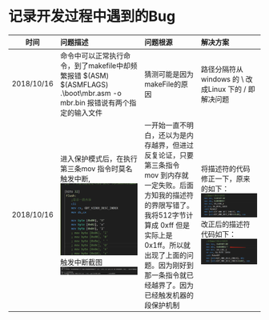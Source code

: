 # 记录开发过程中遇到的Bug

| 时间    | 问题描述                  | 问题根源            | 解决方案          |
| :----: |  :------                  | :------            | :-------          |
| 2018/10/16 | 命令中可以正常执行命令，到了makefile中却频繁报错 \$(ASM) \$(ASMFLAGS) .\boot\mbr.asm -o mbr.bin 报错说有两个指定的输入文件| 猜测可能是因为makeFile的原因 | 路径分隔符从 windows 的 \ 改成Linux 下的 / 即解决问题 |
| 2018/10/16 | 进入保护模式后，在执行第三条mov 指令时莫名触发中断,![代码截图](./runingResult/2018-10-16/代码截图.png) 触发中断截图![bochs截图](/runingResult/2018-10-16/bochs运行截图.png) |  一开始一直不明白，还以为是内存越界，但进过反复论证，只要第三条指令 mov 到内存就一定失败。后面方知我的描述符的界限写错了。我将512字节计算成 0xff 但是实际上是0x1ff。所以就出现了上面的问题。因为刚好到那一条指令就已经越界了。因为已经触发机器的段保护机制| 将描述符的代码修正一下，原来的如下：![描述符](./runingResult/2018-10-16/描述符代码图片.png) 改正后的描述符代码如下：![描述符2](./runingResult/2018-10-16/描述符代码图片二.png) |
